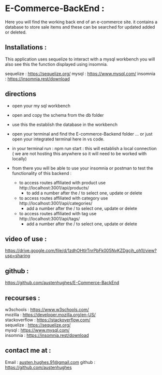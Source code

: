 # E-Commerce-BackEnd :

Here you will find the working back end of an e-commerce site. it contains a database to store sale items and these can be searched for updated added or deleted. 

## Installations :

This application uses sequelize to interact with a mysql workbench you will also see this the function displayed using insomnia. 

sequelize : https://sequelize.org/
mysql : https://www.mysql.com/ 
insomnia : https://insomnia.rest/download

## directions 

- open your my sql workbench
- open and copy the schema from the db folder 
- use this the establish the database in the workbench

- open your terminal and find the E-commerce-Backend folder ... or just open your integrated terminal here in vs code. 
- in your terminal run : npm run start : this will establish a local connection ( we are not hosting this anywhere so it will need to be worked with locally)

- from there you will be able to use your insomnia or postman to test the functionality of this backend :
    - to access routes affiliated with product use http://localhost:3001/api/products/   
        - to add a number after the / to select one, update or delete 
    - to access routes affiliated with category use http://localhost:3001/api/categories/
        - add a number after the / to select one, update or delete 
    - to access routes affiliated with tag use http://localhost:3001/api/tags/
        - add a number after the / to select one,  update or delete 

## video of use :

https://drive.google.com/file/d/1zdhOHtlrTnrPbFk005NvKZDgcjh_oh1l/view?usp=sharing

## github :

https://github.com/austenhughes/E-Commerce-BackEnd

## recourses :

w3schools : https://www.w3schools.com/ <br />
mozilla : https://developer.mozilla.org/en-US/ <br />
stackoverflow : https://stackoverflow.com/ <br />
sequelize : https://sequelize.org/ <br />
mysql : https://www.mysql.com/ <br />
insomnia : https://insomnia.rest/download <br />

## contact me at :

Email : austen.hughes.91@gmail.com
github : https://github.com/austenhughes